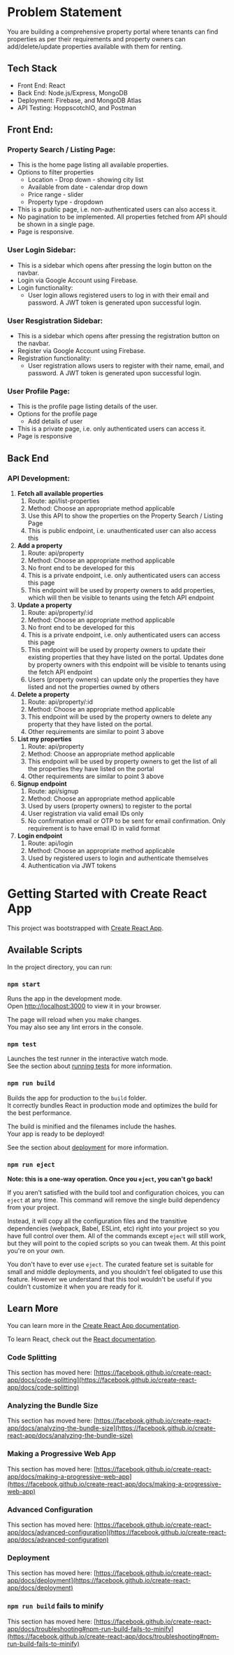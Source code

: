 # Problem Statement

You are building a comprehensive property portal where tenants can find properties as per their requirements and property owners can add/delete/update properties available with them for renting.

## Tech Stack
- Front End: React
- Back End: Node.js/Express, MongoDB
- Deployment: Firebase, and MongoDB Atlas
- API Testing: HoppscotchIO, and Postman

## Front End: 
### Property Search / Listing Page:
- This is the home page listing all available properties.
- Options to filter properties
    - Location - Drop down - showing city list
    - Available from date - calendar drop down
    - Price range - slider
    - Property type - dropdown
- This is a public page, i.e. non-authenticated users can also access it.
- No pagination to be implemented. All properties fetched from API should be shown in a single page.
- Page is responsive.

### User Login Sidebar:
- This is a sidebar which opens after pressing the login button on the navbar.
- Login via Google Account using Firebase.
- Login functionality:
    - User login allows registered users to log in with their email and password. A JWT token is generated upon successful login.

### User Resgistration Sidebar:
- This is a sidebar which opens after pressing the registration button on the navbar.
- Register via Google Account using Firebase.
- Registration functionality:
    - User registration allows users to register with their name, email, and password. A JWT token is generated upon successful login.

### User Profile Page:
- This is the profile page listing details of the user.
- Options for the profile page
    - Add details of user
- This is a private page, i.e. only authenticated users can access it.
- Page is responsive

## Back End
### API Development:
1. **Fetch all available properties**
    1. Route: api/list-properties
    2. Method: Choose an appropriate method applicable
    3. Use this API to show the properties on the Property Search / Listing Page
    4. This is public endpoint, i.e. unauthenticated user can also access this
2. **Add a property**
    1. Route: api/property
    2. Method: Choose an appropriate method applicable
    3. No front end to be developed for this
    4. This is a private endpoint, i.e. only authenticated users can access this page
    5. This endpoint will be used by property owners to add properties, which will then be visible to tenants using the fetch API endpoint
3. **Update a property**
    1. Route: api/property/:id
    2. Method: Choose an appropriate method applicable
    3. No front end to be developed for this
    4. This is a private endpoint, i.e. only authenticated users can access this page
    5. This endpoint will be used by property owners to update their existing properties that they have listed on the portal. Updates done by property owners with this endpoint will be visible to tenants using the fetch API endpoint
    6. Users (property owners) can update only the properties they have listed and not the properties owned by others
4. **Delete a property**
    1. Route: api/property/:id
    2. Method: Choose an appropriate method applicable
    3. This endpoint will be used by the property owners to delete any property that they have listed on the portal.
    4. Other requirements are similar to point 3 above
5. **List my properties**
    1. Route: api/property
    2. Method: Choose an appropriate method applicable
    3. This endpoint will be used by property owners to get the list of all the properties they have listed on the portal
    4. Other requirements are similar to point 3 above
6. **Signup endpoint**
    1. Route: api/signup
    2. Method: Choose an appropriate method applicable
    3. Used by users (property owners) to register to the portal
    4. User registration via valid email IDs only
    5. No confirmation email or OTP to be sent for email confirmation. Only requirement is to have email ID in valid format
7. **Login endpoint**
    1. Route: api/login
    2. Method: Choose an appropriate method applicable
    3. Used by registered users to login and authenticate themselves
    4. Authentication via JWT tokens 
# Getting Started with Create React App

This project was bootstrapped with [Create React App](https://github.com/facebook/create-react-app).

## Available Scripts

In the project directory, you can run:

### `npm start`

Runs the app in the development mode.\
Open [http://localhost:3000](http://localhost:3000) to view it in your browser.

The page will reload when you make changes.\
You may also see any lint errors in the console.

### `npm test`

Launches the test runner in the interactive watch mode.\
See the section about [running tests](https://facebook.github.io/create-react-app/docs/running-tests) for more information.

### `npm run build`

Builds the app for production to the `build` folder.\
It correctly bundles React in production mode and optimizes the build for the best performance.

The build is minified and the filenames include the hashes.\
Your app is ready to be deployed!

See the section about [deployment](https://facebook.github.io/create-react-app/docs/deployment) for more information.

### `npm run eject`

**Note: this is a one-way operation. Once you `eject`, you can't go back!**

If you aren't satisfied with the build tool and configuration choices, you can `eject` at any time. This command will remove the single build dependency from your project.

Instead, it will copy all the configuration files and the transitive dependencies (webpack, Babel, ESLint, etc) right into your project so you have full control over them. All of the commands except `eject` will still work, but they will point to the copied scripts so you can tweak them. At this point you're on your own.

You don't have to ever use `eject`. The curated feature set is suitable for small and middle deployments, and you shouldn't feel obligated to use this feature. However we understand that this tool wouldn't be useful if you couldn't customize it when you are ready for it.

## Learn More

You can learn more in the [Create React App documentation](https://facebook.github.io/create-react-app/docs/getting-started).

To learn React, check out the [React documentation](https://reactjs.org/).

### Code Splitting

This section has moved here: [https://facebook.github.io/create-react-app/docs/code-splitting](https://facebook.github.io/create-react-app/docs/code-splitting)

### Analyzing the Bundle Size

This section has moved here: [https://facebook.github.io/create-react-app/docs/analyzing-the-bundle-size](https://facebook.github.io/create-react-app/docs/analyzing-the-bundle-size)

### Making a Progressive Web App

This section has moved here: [https://facebook.github.io/create-react-app/docs/making-a-progressive-web-app](https://facebook.github.io/create-react-app/docs/making-a-progressive-web-app)

### Advanced Configuration

This section has moved here: [https://facebook.github.io/create-react-app/docs/advanced-configuration](https://facebook.github.io/create-react-app/docs/advanced-configuration)

### Deployment

This section has moved here: [https://facebook.github.io/create-react-app/docs/deployment](https://facebook.github.io/create-react-app/docs/deployment)

### `npm run build` fails to minify

This section has moved here: [https://facebook.github.io/create-react-app/docs/troubleshooting#npm-run-build-fails-to-minify](https://facebook.github.io/create-react-app/docs/troubleshooting#npm-run-build-fails-to-minify)
